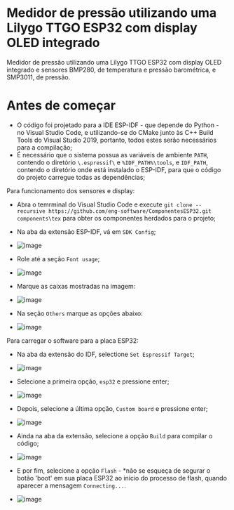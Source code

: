 # Medidor de pressão utilizando uma Lilygo TTGO ESP32 com display OLED integrado

Medidor de pressão utilizando uma Lilygo TTGO ESP32 com display OLED integrado e sensores BMP280, de temperatura e pressão barométrica, e SMP3011, de pressão.

# Antes de começar

- O código foi projetado para a IDE ESP-IDF - que depende do Python - no Visual Studio Code, e utilizando-se do CMake junto às C++ Build Tools do Visual Studio 2019, portanto, todos estes serão necessários para a compilação;
- É necessário que o sistema possua as variáveis de ambiente `PATH`, contendo o diretório `\.espressif\` e `%IDF_PATH%\tools`, e `IDF_PATH`, contendo o diretório onde está instalado o ESP-IDF, para que o código do projeto carregue todas as dependências;

Para funcionamento dos sensores e display:
- Abra o temrminal do Visual Studio Code e execute `git clone --recursive https://github.com/eng-software/ComponentesESP32.git components\tex` para obter os componentes herdados para o projeto;
- Na aba da extensão ESP-IDF, vá em `SDK Config`;
-  ![image](https://github.com/user-attachments/assets/2b6b6b0f-429e-4d2f-946e-f8e7b53aa563)

- Role até a seção `Font usage`;
- ![image](https://github.com/user-attachments/assets/d1f4139c-9836-4465-ba29-184c1d90ded6)

- Marque as caixas mostradas na imagem:
- ![image](https://github.com/user-attachments/assets/e35f3a0f-8889-4c2b-9920-4e641ec7ef48)
- Na seção `Others` marque as opções abaixo:
- ![image](https://github.com/user-attachments/assets/49bfdab3-1f41-4cee-abf9-252d26c3d275)

Para carregar o software para a placa ESP32:

- Na aba da extensão do IDF, selectione `Set Espressif Target`;
- ![image](https://github.com/user-attachments/assets/91520245-6b44-4939-8ce8-ca122ea4ca93)

- Selecione a primeira opção, `esp32` e pressione enter;
- ![image](https://github.com/user-attachments/assets/deb865c9-0e03-4af7-992e-e7e1e5cee91e)

- Depois, selecione a última opção, `Custom board` e pressione enter;
- ![image](https://github.com/user-attachments/assets/d841c316-f0b5-4156-a937-deb7f62bc332)

- Ainda na aba da extensão, selecione a opção `Build` para compilar o código;
- ![image](https://github.com/user-attachments/assets/9ee2936d-687a-40b8-a9a4-ae7cf1be2299)

- E por fim, selecione a opção `Flash` - *não se esqueça de segurar o botão 'boot' em sua placa ESP32 ao início do processo de flash, quando aparecer a mensagem `Connecting...`.
- ![image](https://github.com/user-attachments/assets/ebb47c55-2518-4132-adf2-996feb566a0c)


